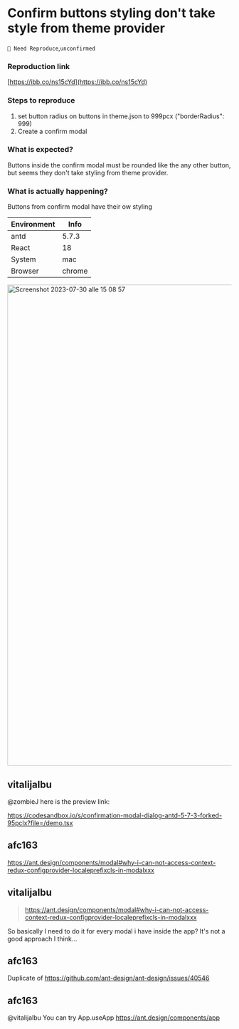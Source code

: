 # Confirm buttons styling don't take style from theme provider

`🤔 Need Reproduce`,`unconfirmed`

### Reproduction link

[https://ibb.co/ns15cYd](https://ibb.co/ns15cYd)

### Steps to reproduce

1. set button radius on buttons in theme.json to 999pcx ("borderRadius": 999)
2. Create a confirm modal

### What is expected?

Buttons inside the confirm modal must be rounded like the any other button, but seems they don't take styling from theme provider.

### What is actually happening?

Buttons from confirm modal have their ow styling

| Environment | Info   |
| ----------- | ------ |
| antd        | 5.7.3  |
| React       | 18     |
| System      | mac    |
| Browser     | chrome |

<!-- generated by ant-design-issue-helper. DO NOT REMOVE -->

<img width="1080" alt="Screenshot 2023-07-30 alle 15 08 57" src="https://github.com/ant-design/ant-design/assets/40239902/fd049345-66bc-4f63-ab41-37d9b2ce2a26">

## vitalijalbu

@zombieJ here is the preview link:

https://codesandbox.io/s/confirmation-modal-dialog-antd-5-7-3-forked-95pclx?file=/demo.tsx

## afc163

https://ant.design/components/modal#why-i-can-not-access-context-redux-configprovider-localeprefixcls-in-modalxxx

## vitalijalbu

> https://ant.design/components/modal#why-i-can-not-access-context-redux-configprovider-localeprefixcls-in-modalxxx

So basically I need to do it for every modal i have inside the app? It's not a good approach I think...

## afc163

Duplicate of https://github.com/ant-design/ant-design/issues/40546

## afc163

@vitalijalbu You can try App.useApp https://ant.design/components/app
